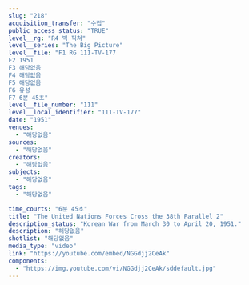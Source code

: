 ```yaml
---
slug: "218"
acquisition_transfer: "수집"
public_access_status: "TRUE"
level__rg: "R4 빅 픽쳐"
level__series: "The Big Picture"
level__file: "F1 RG 111-TV-177
F2 1951
F3 해당없음
F4 해당없음
F5 해당없음
F6 유성
F7 6분 45초"
level__file_number: "111"
level__local_identifier: "111-TV-177"
date: "1951"
venues: 
  - "해당없음"
sources: 
  - "해당없음"
creators: 
  - "해당없음"
subjects: 
  - "해당없음"
tags: 
  - "해당없음"

time_courts: "6분 45초"
title: "The United Nations Forces Cross the 38th Parallel 2"
description_status: "Korean War from March 30 to April 20, 1951."
description: "해당없음"
shotlist: "해당없음"
media_type: "video"
link: "https://youtube.com/embed/NGGdjj2CeAk"
components: 
  - "https://img.youtube.com/vi/NGGdjj2CeAk/sddefault.jpg"
---
```

